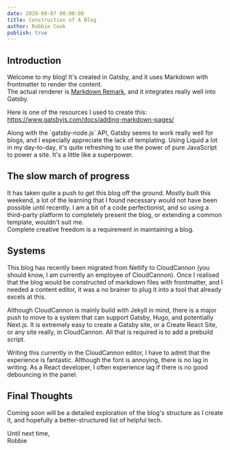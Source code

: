 ```yaml
---
date: 2020-09-07 00:00:00
title: Construction of A Blog
author: Robbie Cook
publish: true
---
```


## Introduction

Welcome to my blog\! It's created in Gatsby, and it uses Markdown with frontmatter to render the content.&nbsp;<br>The actual renderer is [Markdown Remark](https://github.com/remarkjs/remark), and it integrates really well into Gatsby.

Here is one of the resources I used to create this: https://www.gatsbyjs.com/docs/adding-markdown-pages/

Along with the \`gatsby-node.js\` API, Gatsby seems to work really well for blogs, and I especially appreciate the lack of templating. Using Liquid a lot in my day-to-day, it's quite refreshing to use the power of pure JavaScript to power a site. It's a little like a superpower.

## The slow march of progress

It has taken quite a push to get this blog off the ground. Mostly built this weekend, a lot of the learning that I found necessary would not have been possible until recently. I am a bit of a code perfectionist, and so using a third-party platform to completely present the blog, or extending a common template, wouldn't suit me.<br>Complete creative freedom is a requirement in maintaining a blog.

## Systems

This blog has recently been migrated from Netlify to CloudCannon (you should know, I am currently an employee of CloudCannon). Once I realised that the blog would be constructed of markdown files with frontmatter, and I needed a content editor, it was a no brainer to plug it into a tool that already excels at this.

Although CloudCannon is mainly build with Jekyll in mind, there is a major push to move to a system that can support Gatsby, Hugo, and potentially Next.js. It is extremely easy to create a Gatsby site, or a Create React Site, or any site really, in CloudCannon. All that is required is to add a prebuild script.

Writing this currently in the CloudCannon editor, I have to admit that the experience is fantastic. Although the font is annoying, there is no lag in writing. As a React developer, I often experience lag if there is no good debouncing in the panel.

## Final Thoughts

Coming soon will be a detailed exploration of the blog's structure as I create it, and hopefully a better-structured list of helpful tech.

Until next time,<br>Robbie

&nbsp;